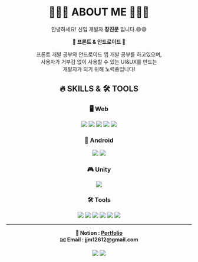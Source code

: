 <div align='center'> 
  
  # 🙋🏻‍♂️ ABOUT ME 🙋🏻‍♂️

  안녕하세요! 신입 개발자 <b>장진문</b> 입니다.😄😄 <br>

  <p>
    <b>📌 프론트 & 안드로이드 📌</b>
  </p>
  <p>
    프론트 개발 공부와 안드로이드 앱 개발 공부를 하고있으며,<br>
    사용자가 거부감 없이 사용할 수 있는 UI&UX를 만드는<br>
    개발자가 되기 위해 노력중입니다!
  </p>

  ## 🔥 SKILLS & 🛠 TOOLS

  ### 🖥 Web
  <img src="https://img.shields.io/badge/-Python-3776AB?style=flat&logo=Python&logoColor=white"/>
  <img src="https://img.shields.io/badge/-HTML-E34F26?style=flat&logo=HTML5&logoColor=white"/>
  <img src="https://img.shields.io/badge/-CSS-1572B6?style=flat&logo=CSS3&logoColor=white"/>
  <img src="https://img.shields.io/badge/-JavaScript-F7DF1E?style=flat&logo=JavaScript&logoColor=white"/>
  <img src="https://img.shields.io/badge/-Vue.js-4FC08D?style=flat&logo=Vue.js&logoColor=white"/>

  ### 📱 Android
  <img src="https://img.shields.io/badge/-kotlin-7F52FF?style=flat&logo=kotlin&logoColor=white"/>
  <img src="https://img.shields.io/badge/-Android Studio-3DDC84?style=flat&logo=Android Studio&logoColor=white"/> 

  ### 🎮 Unity
  <img src="https://img.shields.io/badge/-Unity-FFFFFF?style=flat&logo=Unity&logoColor=white"/>

  ### 🛠 Tools
  <img src="https://img.shields.io/badge/-Jira-0052CC?style=flat&logo=Jira&logoColor=white"/>
  <img src="https://img.shields.io/badge/-Firebase-FFCA28?style=flat&logo=Firebase&logoColor=white"/>
  <img src="https://img.shields.io/badge/-GitLab-FC6D26?style=flat&logo=GitLab&logoColor=white"/>
  <img src="https://img.shields.io/badge/-GitHub-181717?style=flat&logo=GitHub&logoColor=white"/>
  <img src="https://img.shields.io/badge/-Notion-000000?style=flat&logo=Notion&logoColor=white"/>
  <img src="https://img.shields.io/badge/-Figma-F24E1E?style=flat&logo=Figma&logoColor=white"/>
  
  ---
  <b>
    <div align='center'>
      📔 Notion : <a href="https://www.notion.so/IT-671eb01a224e4903bf10e8a2de5e2b1f">Portfolio</a>
    </div>
    <div align='center'>
      ✉️ Email : jjm12612@gmail.com
    </div>
  </b>
 
  <img src="https://github-readme-stats.vercel.app/api/top-langs/?username=JinmoonJ&layout=compact&theme=tokyonight"> 	<img src="https://github-readme-stats.vercel.app/api?username=JinmoonJ&show_icons=true&theme=tokyonight">
  
</div>
